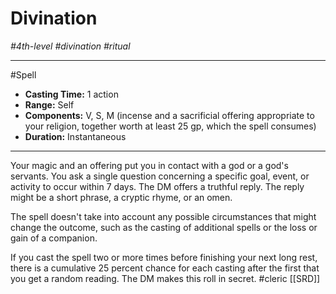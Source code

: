# Divination
*#4th-level #divination #ritual*
___ 
#Spell
- **Casting Time:** 1 action
- **Range:** Self
- **Components:** V, S, M (incense and a sacrificial offering appropriate to your religion, together worth at least 25 gp, which the spell consumes)
- **Duration:** Instantaneous
---
Your magic and an offering put you in contact with a god or a god's servants. You ask a single question concerning a specific goal, event, or activity to occur within 7 days. The DM offers a truthful reply. The reply might be a short phrase, a cryptic rhyme, or an omen.

The spell doesn't take into account any possible circumstances that might change the outcome, such as the casting of additional spells or the loss or gain of a companion.

If you cast the spell two or more times before finishing your next long rest, there is a cumulative 25 percent chance for each casting after the first that you get a random reading. The DM makes this roll in secret.
#cleric
[[SRD]]